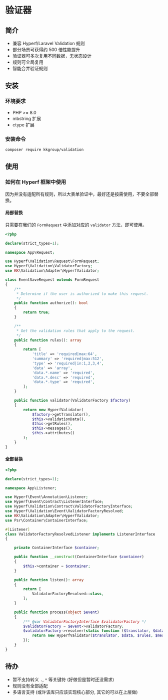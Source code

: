 # 验证器

## 简介

- 兼容 Hyperf/Laravel Validation 规则
- 部分场景可获得约 500 倍性能提升
- 验证器可多次复用不同数据，无状态设计
- 规则可全局复用
- 智能合并验证规则

## 安装

### 环境要求

- PHP >= 8.0   
- mbstring 扩展   
- ctype 扩展   

### 安装命令

```bash
composer require kkgroup/validation
```

## 使用

### 如何在 Hyperf 框架中使用

因为并没有适配所有规则，所以大表单验证中，最好还是按需使用，不要全部替换。

#### 局部替换

只需要在我们的 `FormRequest` 中添加对应的 `validator` 方法，即可使用。

```php
<?php

declare(strict_types=1);

namespace App\Request;

use Hyperf\Validation\Request\FormRequest;
use Hyperf\Validation\ValidatorFactory;
use KK\Validation\Adapter\HyperfValidator;

class EventSaveRequest extends FormRequest
{
    /**
     * Determine if the user is authorized to make this request.
     */
    public function authorize(): bool
    {
        return true;
    }

    /**
     * Get the validation rules that apply to the request.
     */
    public function rules(): array
    {
        return [
            'title' => 'required|max:64',
            'summary' => 'required|max:512',
            'type' => 'required|in:1,2,3,4',
            'data' => 'array',
            'data.*.name' => 'required',
            'data.*.desc' => 'required',
            'data.*.type' => 'required',
        ];
    }

    public function validator(ValidatorFactory $factory)
    {
        return new HyperfValidator(
            $factory->getTranslator(),
            $this->validationData(),
            $this->getRules(),
            $this->messages(),
            $this->attributes()
        );
    }
}

```

#### 全部替换

```php
<?php

declare(strict_types=1);

namespace App\Listener;

use Hyperf\Event\Annotation\Listener;
use Hyperf\Event\Contract\ListenerInterface;
use Hyperf\Validation\Contract\ValidatorFactoryInterface;
use Hyperf\Validation\Event\ValidatorFactoryResolved;
use KK\Validation\Adapter\HyperfValidator;
use Psr\Container\ContainerInterface;

#[Listener]
class ValidatorFactoryResolvedListener implements ListenerInterface
{

    private ContainerInterface $container;

    public function __construct(ContainerInterface $container)
    {
        $this->container = $container;
    }

    public function listen(): array
    {
        return [
            ValidatorFactoryResolved::class,
        ];
    }

    public function process(object $event)
    {
        /** @var ValidatorFactoryInterface $validatorFactory */
        $validatorFactory = $event->validatorFactory;
        $validatorFactory->resolver(static function ($translator, $data, $rules, $messages, $customAttributes) {
            return new HyperfValidator($translator, $data, $rules, $messages, $customAttributes);
        });
    }
}
```

## 待办

- 暂不支持转义 `.`, `*` 等关键符 (好做但是暂时还没需求)
- 规则没有全部适配
- 多语言支持 (或许该库只应该实现核心部分, 其它的可以在上层做)
